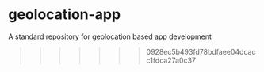 
# geolocation-app
A standard repository for geolocation based app development
>>>>>>> 0928ec5b493fd78bdfaee04dcacc1fdca27a0c37
